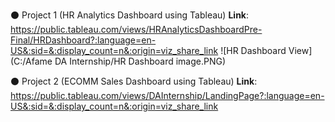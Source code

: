 ⚫ Project 1 (HR Analytics Dashboard using Tableau)
**Link**: https://public.tableau.com/views/HRAnalyticsDashboardPre-Final/HRDashboard?:language=en-US&:sid=&:display_count=n&:origin=viz_share_link
![HR Dashboard View](C:/Afame DA Internship/HR Dashboard image.PNG)

⚫ Project 2 (ECOMM Sales Dashboard using Tableau)
**Link**: https://public.tableau.com/views/DAInternship/LandingPage?:language=en-US&:sid=&:display_count=n&:origin=viz_share_link
